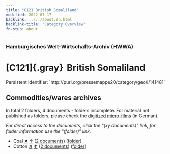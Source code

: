 ```yaml
---
title: "C121 British Somaliland"
modified: 2022-07-17
backlink: ../../about.en.html
backlink-title: "Category Overview"
fn-stub: about
---
```


### Hamburgisches Welt-Wirtschafts-Archiv (HWWA)

# [C121]{.gray}&#8201; British Somaliland

<div class="hint">Persistent Identifier: `http://purl.org/pressemappe20/category/geo/i/141481`</div>







## Commodities/wares archives









In total 2 folders, 4 documents - folders incomplete.
For material not published as folders, please check the [digitized micro-films](/film/h1_wa.de.html) (in German).

_For direct access to the documents, click the "(xy documents)" link, for folder information use the "(folder)" link._


- Coal [**&nearr;**](../../../ware/i/143120/about.en.html "Coal (xXX all over the world)") [**&uarr;**](../../../ware/about.en.html#PRB02.01 "Ware category system") (<a href="https://pm20.zbw.eu/iiifview/folder/wa/143120,141481" title="about: Coal : British Somaliland" target="_blank">2 documents</a>) ([folder](../../../../folder/wa/1431xx/143120/1414xx/141481/about.en.html))
- Cotton [**&nearr;**](../../../ware/i/142089/about.en.html "Cotton (xXX all over the world)") [**&uarr;**](../../../ware/about.en.html#PLW04-Bw "Ware category system") (<a href="https://pm20.zbw.eu/iiifview/folder/wa/142089,141481" title="about: Cotton : British Somaliland" target="_blank">2 documents</a>) ([folder](../../../../folder/wa/1420xx/142089/1414xx/141481/about.en.html))




